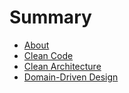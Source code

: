 # Summary

- [About](./about.md)
- [Clean Code](./clean_code.md)
- [Clean Architecture](./clean_arch.md)
- [Domain-Driven Design](./ddd.md)